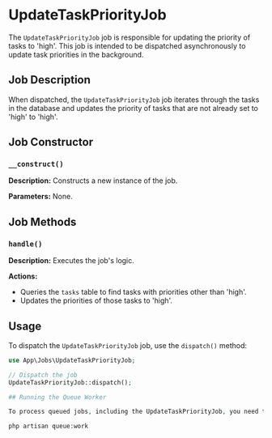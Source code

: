 # UpdateTaskPriorityJob

The `UpdateTaskPriorityJob` job is responsible for updating the priority of tasks to 'high'. This job is intended to be dispatched asynchronously to update task priorities in the background.

## Job Description

When dispatched, the `UpdateTaskPriorityJob` job iterates through the tasks in the database and updates the priority of tasks that are not already set to 'high' to 'high'.

## Job Constructor

### `__construct()`

**Description:** Constructs a new instance of the job.

**Parameters:** None.

## Job Methods

### `handle()`

**Description:** Executes the job's logic.

**Actions:**
- Queries the `tasks` table to find tasks with priorities other than 'high'.
- Updates the priorities of those tasks to 'high'.

## Usage

To dispatch the `UpdateTaskPriorityJob` job, use the `dispatch()` method:

```php
use App\Jobs\UpdateTaskPriorityJob;

// Dispatch the job
UpdateTaskPriorityJob::dispatch();

## Running the Queue Worker

To process queued jobs, including the UpdateTaskPriorityJob, you need to run the queue worker using the php artisan queue:work command:

php artisan queue:work
